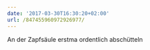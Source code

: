 ```yaml
---
date: '2017-03-30T16:30:20+02:00'
url: /847455960972926977/
---
```

An der Zapfsäule erstma ordentlich abschütteln
